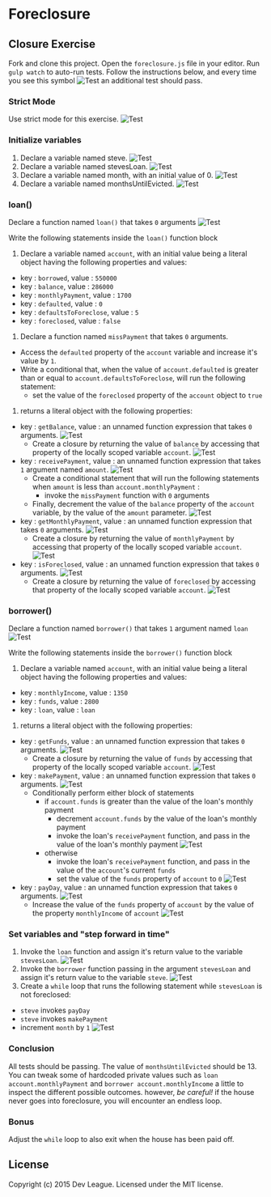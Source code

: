 # Foreclosure

## Closure Exercise

Fork and clone this project.
Open the `foreclosure.js` file in your editor.
Run `gulp watch` to auto-run tests.
Follow the instructions below, and every time you see this symbol ![Test](http://i.imgur.com/aOEdoDc.png) an additional test should pass.

### Strict Mode

Use strict mode for this exercise. ![Test][test]

### Initialize variables

1. Declare a variable named steve. ![Test][test]
1. Declare a variable named stevesLoan. ![Test][test]
1. Declare a variable named month, with an initial value of 0. ![Test][test]
1. Declare a variable named monthsUntilEvicted. ![Test][test]

### loan()

Declare a function named `loan()` that takes `0` arguments ![Test][test]

Write the following statements inside the `loan()` function block

1. Declare a variable named `account`, with an initial value being a literal object having the following properties and values:
  - key : `borrowed`, value : `550000`
  - key : `balance`, value : `286000`
  - key : `monthlyPayment`, value : `1700`
  - key : `defaulted`, value : `0`
  - key : `defaultsToForeclose`, value : `5`
  - key : `foreclosed`, value : `false`
1. Declare a function named `missPayment` that takes `0` arguments.
  - Access the `defaulted` property of the `account` variable and increase it's value by `1`.
  - Write a conditional that, when the value of `account.defaulted` is greater than or equal to `account.defaultsToForeclose`, will run the following statement:
    - set the value of the `foreclosed` property of the `account` object to `true`
1. returns a literal object with the following properties:
  - key : `getBalance`, value : an unnamed function expression that takes `0` arguments. ![Test][test]
    - Create a closure by returning the value of `balance` by accessing that property of the locally scoped variable `account`. ![Test][test]
  - key : `receivePayment`, value : an unnamed function expression that takes `1` argument named `amount`. ![Test][test]
    - Create a conditional statement that will run the following statements when `amount` is less than `account.monthlyPayment` :
      - invoke the `missPayment` function with `0` arguments
    - Finally, decrement the value of the `balance` property of the `account` variable, by the value of the `amount` parameter. ![Test][test]
  - key : `getMonthlyPayment`, value : an unnamed function expression that takes `0` arguments. ![Test][test]
    - Create a closure by returning the value of `monthlyPayment` by accessing that property of the locally scoped variable `account`. ![Test][test]
  - key : `isForeclosed`, value : an unnamed function expression that takes `0` arguments. ![Test][test]
    - Create a closure by returning the value of `foreclosed` by accessing that property of the locally scoped variable `account`. ![Test][test]

### borrower()

Declare a function named `borrower()` that takes `1` argument named `loan` ![Test][test]

Write the following statements inside the `borrower()` function block

1. Declare a variable named `account`, with an initial value being a literal object having the following properties and values:
  - key : `monthlyIncome`, value : `1350`
  - key : `funds`, value : `2800`
  - key : `loan`, value : `loan`
1. returns a literal object with the following properties:
  - key : `getFunds`, value : an unnamed function expression that takes `0` arguments. ![Test][test]
    - Create a closure by returning the value of `funds` by accessing that property of the locally scoped variable `account`. ![Test][test]
  - key : `makePayment`, value : an unnamed function expression that takes `0` arguments. ![Test][test]
    - Conditionally perform either block of statements
      - if `account.funds` is greater than the value of the loan's monthly payment
        - decrement `account.funds` by the value of the loan's monthly payment
        - invoke the loan's `receivePayment` function, and pass in the value of the loan's monthly payment ![Test][test]
      - otherwise
        - invoke the loan's `receivePayment` function, and pass in the value of the `account`'s current `funds`
        - set the value of the `funds` property of `account` to `0` ![Test][test]
  - key : `payDay`, value : an unnamed function expression that takes `0` arguments. ![Test][test]
    - Increase the value of the `funds` property of `account` by the value of the property `monthlyIncome` of `account` ![Test][test]

### Set variables and "step forward in time"

1. Invoke the `loan` function and assign it's return value to the variable `stevesLoan`. ![Test][test]
1. Invoke the `borrower` function passing in the argument `stevesLoan` and assign it's return value to the variable `steve`. ![Test][test]
1. Create a `while` loop that runs the following statement while `stevesLoan` is not foreclosed:
  - `steve` invokes `payDay`
  - `steve` invokes `makePayment`
  - increment `month` by `1` ![Test][test]

### Conclusion

All tests should be passing.
The value of `monthsUntilEvicted` should be 13.
You can tweak some of hardcoded private values such as `loan account.monthlyPayment` and `borrower account.monthlyIncome` a little to inspect the different possible outcomes. however, _be careful!_ if the house never goes into foreclosure, you will encounter an endless loop.

### Bonus

Adjust the `while` loop to also exit when the house has been paid off.

## License

Copyright (c) 2015 Dev League. Licensed under the MIT license.

[test]: http://i.imgur.com/XLSydy0.png
